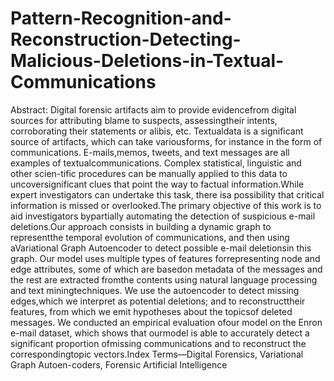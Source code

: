 # Pattern-Recognition-and-Reconstruction-Detecting-Malicious-Deletions-in-Textual-Communications
Abstract: 
Digital  forensic  artifacts  aim  to  provide  evidencefrom  digital  sources  for  attributing  blame  to  suspects,  assessingtheir intents, corroborating their statements or alibis, etc. Textualdata  is  a  significant  source  of  artifacts,  which  can  take  variousforms,  for  instance  in  the  form  of  communications.  E-mails,memos,  tweets,  and  text  messages  are  all  examples  of  textualcommunications.  Complex  statistical,  linguistic  and  other  scien-tific procedures can be manually applied to this data to uncoversignificant   clues   that   point   the   way   to   factual   information.While  expert   investigators  can   undertake  this   task,  there   isa  possibility  that  critical  information  is  missed  or  overlooked.The  primary  objective  of  this  work  is  to  aid  investigators  bypartially automating the detection of suspicious e-mail deletions.Our approach consists in building a dynamic graph to representthe  temporal  evolution  of  communications,  and  then  using  aVariational Graph Autoencoder to detect possible e-mail deletionsin  this  graph.  Our  model  uses  multiple  types  of  features  forrepresenting node and edge attributes, some of which are basedon  metadata  of  the  messages  and  the  rest  are  extracted  fromthe  contents  using  natural  language  processing  and  text  miningtechniques.  We  use  the  autoencoder  to  detect  missing  edges,which  we  interpret  as  potential  deletions;  and  to  reconstructtheir  features,  from  which  we  emit  hypotheses  about  the  topicsof  deleted  messages.  We  conducted  an  empirical  evaluation  ofour  model  on  the  Enron  e-mail  dataset,  which  shows  that  ourmodel  is  able  to  accurately  detect  a  significant  proportion  ofmissing  communications  and  to  reconstruct  the  correspondingtopic  vectors.Index  Terms—Digital  Forensics,  Variational  Graph  Autoen-coders,  Forensic  Artificial  Intelligence
